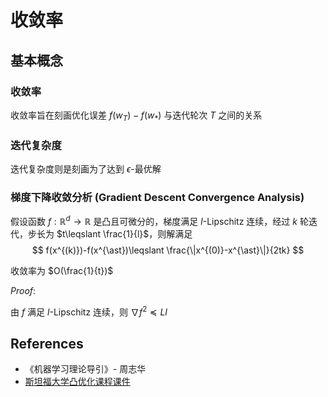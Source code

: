 # 收敛率

## 基本概念

### 收敛率

收敛率旨在刻画优化误差 $f(w_{T})-f(w_{\ast})$ 与迭代轮次 $T$ 之间的关系

### 迭代复杂度

迭代复杂度则是刻画为了达到 $\epsilon$-最优解

### 梯度下降收敛分析 (Gradient Descent Convergence Analysis)

假设函数 $f: \mathbb{R}^{d}\to \mathbb{R}$ 是凸且可微分的，梯度满足 $l$-Lipschitz 连续，经过 $k$ 轮迭代，步长为 $t\leqslant \frac{1}{l}$，则解满足
$$
f(x^{(k)})-f(x^{\ast})\leqslant \frac{\|x^{(0)}-x^{\ast}\|}{2tk}
$$

收敛率为 $O(\frac{1}{t})$

*Proof*:

由 $f$ 满足 $l$-Lipschitz 连续，则 $\nabla f^{2} \preceq LI$

## References

- 《机器学习理论导引》- 周志华
- [斯坦福大学凸优化课程课件](https://www.stat.cmu.edu/~ryantibs/convexopt-F13/)